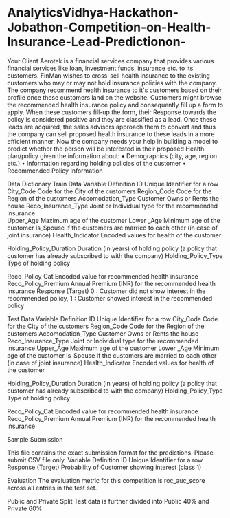 # AnalyticsVidhya-Hackathon-Jobathon-Competition-on-Health-Insurance-Lead-Predictionon-

Your Client Aerotek is a financial services company that provides various financial services like loan, investment funds, insurance etc. to its customers. FinMan wishes to cross-sell health insurance to the existing customers who may or may not hold insurance policies with the company. The company recommend health insurance to it's customers based on their profile once these customers land on the website. Customers might browse the recommended health insurance policy and consequently fill up a form to apply. When these customers fill-up the form, their Response towards the policy is considered positive and they are classified as a lead. Once these leads are acquired, the sales advisors approach them to convert and thus the company can sell proposed health insurance to these leads in a more efficient manner. Now the company needs your help in building a model to predict whether the person will be interested in their proposed Health plan/policy given the information about: •	Demographics (city, age, region etc.) •	Information regarding holding policies of the customer •	Recommended Policy Information


Data Dictionary
Train Data
Variable	Definition
ID	Unique Identifier for a row
City_Code	Code for the City of the customers
Region_Code	Code for the Region of the customers
Accomodation_Type	Customer Owns or Rents the house
Reco_Insurance_Type	Joint or Individual type for the recommended insurance  
Upper_Age	Maximum age of the customer 
Lower _Age	Minimum age of the customer
Is_Spouse	If the customers are married to each other
(in case of joint insurance) 
Health_Indicator
	Encoded values for health of the customer

Holding_Policy_Duration	Duration (in years) of holding policy (a policy that customer has already subscribed to with the company)
Holding_Policy_Type
	Type of holding policy

Reco_Policy_Cat	Encoded value for recommended health insurance
Reco_Policy_Premium	Annual Premium (INR) for the recommended health insurance
Response (Target)	0 : Customer did not show interest in the recommended policy,
1 : Customer showed interest in the recommended policy


Test Data
Variable	Definition
ID	Unique Identifier for a row
City_Code	Code for the City of the customers
Region_Code	Code for the Region of the customers
Accomodation_Type	Customer Owns or Rents the house
Reco_Insurance_Type	Joint or Individual type for the recommended insurance
Upper_Age	Maximum age of the customer 
Lower _Age	Minimum age of the customer
Is_Spouse	If the customers are married to each other
(in case of joint insurance) 
Health_Indicator
	Encoded values for health of the customer

Holding_Policy_Duration	Duration (in years) of holding policy (a policy that customer has already subscribed to with the company)
Holding_Policy_Type
	Type of holding policy

Reco_Policy_Cat	Encoded value for recommended health insurance
Reco_Policy_Premium	Annual Premium (INR) for the recommended health insurance


Sample Submission

This file contains the exact submission format for the predictions. Please submit CSV file only.
Variable	Definition
ID	Unique Identifier for a row
Response	(Target) Probability of Customer showing interest (class 1)



Evaluation
The evaluation metric for this competition is roc_auc_score across all entries in the test set.


Public and Private Split
Test data is further divided into Public 40% and Private 60%

